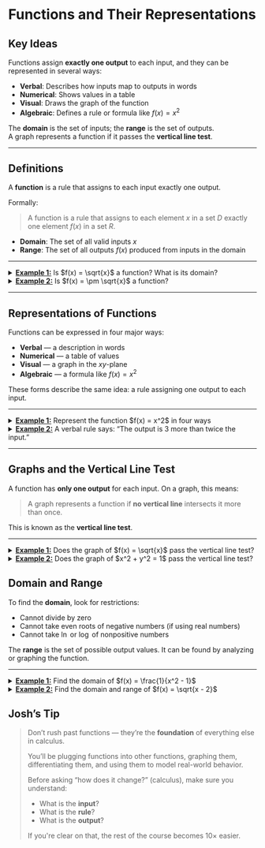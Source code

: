 # Functions and Their Representations

## Key Ideas

Functions assign **exactly one output** to each input, and they can be represented in several ways:

* **Verbal**: Describes how inputs map to outputs in words
* **Numerical**: Shows values in a table
* **Visual**: Draws the graph of the function
* **Algebraic**: Defines a rule or formula like $f(x) = x^2$

The **domain** is the set of inputs; the **range** is the set of outputs.  
A graph represents a function if it passes the **vertical line test**.

---

## Definitions

A **function** is a rule that assigns to each input exactly one output.

Formally:

> A function is a rule that assigns to each element $x$ in a set $D$ exactly one element $f(x)$ in a set $R$.

- **Domain**: The set of all valid inputs $x$
- **Range**: The set of all outputs $f(x)$ produced from inputs in the domain

---

<details>
<summary><strong><u>Example 1:</u></strong> Is $f(x) = \sqrt{x}$ a function? What is its domain?</summary>

Yes — each input $x \geq 0$ produces one output: $\sqrt{x}$.

- You can’t take the square root of negative numbers (in reals), so:
- **Domain**: $[0, \infty)$

</details>

<details>
<summary><strong><u>Example 2:</u></strong> Is $f(x) = \pm \sqrt{x}$ a function?</summary>

No — for a single input $x$, this rule gives two outputs: $+\sqrt{x}$ and $-\sqrt{x}$.

This **violates** the definition of a function.

</details>


---
## Representations of Functions

Functions can be expressed in four major ways:

* **Verbal** — a description in words  
* **Numerical** — a table of values  
* **Visual** — a graph in the $xy$-plane  
* **Algebraic** — a formula like $f(x) = x^2$

These forms describe the same idea: a rule assigning one output to each input.

---

<details>
<summary><strong><u>Example 1:</u></strong> Represent the function $f(x) = x^2$ in four ways</summary>

- **Verbal**: The output is the square of the input.  
- **Numerical**:

  | $x$ | $f(x)$ |
  |-----|--------|
  | $-2$ | $4$   |
  | $-1$ | $1$   |
  | $0$  | $0$   |
  | $1$  | $1$   |
  | $2$  | $4$   |

- **Visual**: Graph is a parabola opening upward.  
- **Algebraic**: $f(x) = x^2$

</details>

<details>
<summary><strong><u>Example 2:</u></strong> A verbal rule says: “The output is 3 more than twice the input.”</summary>

Translate into other forms:

- **Algebraic**: $f(x) = 2x + 3$  
- **Numerical**:

  | $x$ | $f(x)$ |
  |-----|--------|
  | $0$  | $3$   |
  | $1$  | $5$   |
  | $2$  | $7$   |

- **Visual**: Straight line with slope 2, $y$-intercept 3

</details>

---

## Graphs and the Vertical Line Test

A function has **only one output** for each input. On a graph, this means:

> A graph represents a function if **no vertical line** intersects it more than once.

This is known as the **vertical line test**.

---

<details>
<summary><strong><u>Example 1:</u></strong> Does the graph of $f(x) = \sqrt{x}$ pass the vertical line test?</summary>

Yes. Every input $x \geq 0$ has exactly one output $\sqrt{x}$.

No vertical line crosses the curve more than once.

✅ **It is a function.**

</details>

<details>
<summary><strong><u>Example 2:</u></strong> Does the graph of $x^2 + y^2 = 1$ pass the vertical line test?</summary>

No. This is a circle — a vertical line through $x = 0$ intersects the graph at two points: above and below.

❌ **It is not a function.**

</details>

## Domain and Range

To find the **domain**, look for restrictions:

- Cannot divide by zero
- Cannot take even roots of negative numbers (if using real numbers)
- Cannot take $\ln$ or $\log$ of nonpositive numbers

The **range** is the set of possible output values. It can be found by analyzing or graphing the function.

---

<details>
<summary><strong><u>Example 1:</u></strong> Find the domain of $f(x) = \frac{1}{x^2 - 1}$</summary>

Denominator cannot be zero:

- $x^2 - 1 = 0 \Rightarrow x = \pm 1$

So:

- **Domain**: $\boxed{(-\infty, -1) \cup (-1, 1) \cup (1, \infty)}$

</details>

<details>
<summary><strong><u>Example 2:</u></strong> Find the domain and range of $f(x) = \sqrt{x - 2}$</summary>

Inside the square root must be $\geq 0$:

- $x - 2 \geq 0 \Rightarrow x \geq 2$

So:

- **Domain**: $\boxed{[2, \infty)}$
- **Range**: Since square roots produce nonnegative outputs: $\boxed{[0, \infty)}$

</details>

## Josh’s Tip

> Don’t rush past functions — they’re the **foundation** of everything else in calculus.
>
> You’ll be plugging functions into other functions, graphing them, differentiating them, and using them to model real-world behavior.
>
> Before asking “how does it change?” (calculus), make sure you understand:
>
> * What is the **input**?
> * What is the **rule**?
> * What is the **output**?
>
> If you're clear on that, the rest of the course becomes 10× easier.
